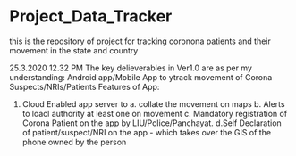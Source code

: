 # Project_Data_Tracker
this is the repository of project for tracking coronona patients and their movement in the state and country


25.3.2020 12.32 PM
The key delieverables in Ver1.0 are as per my understanding:
Android app/Mobile App to ytrack movement of Corona Suspects/NRIs/Patients
Features of App:
1. Cloud Enabled app server to
  a. collate the movement on maps
  b. Alerts to loacl authority at least one on movement
  c. Mandatory registration of Corona Patient on the app by LIU/Police/Panchayat.
  d.Self Declaration of patient/suspect/NRI on the app - which takes over the GIS of the phone owned by the person
